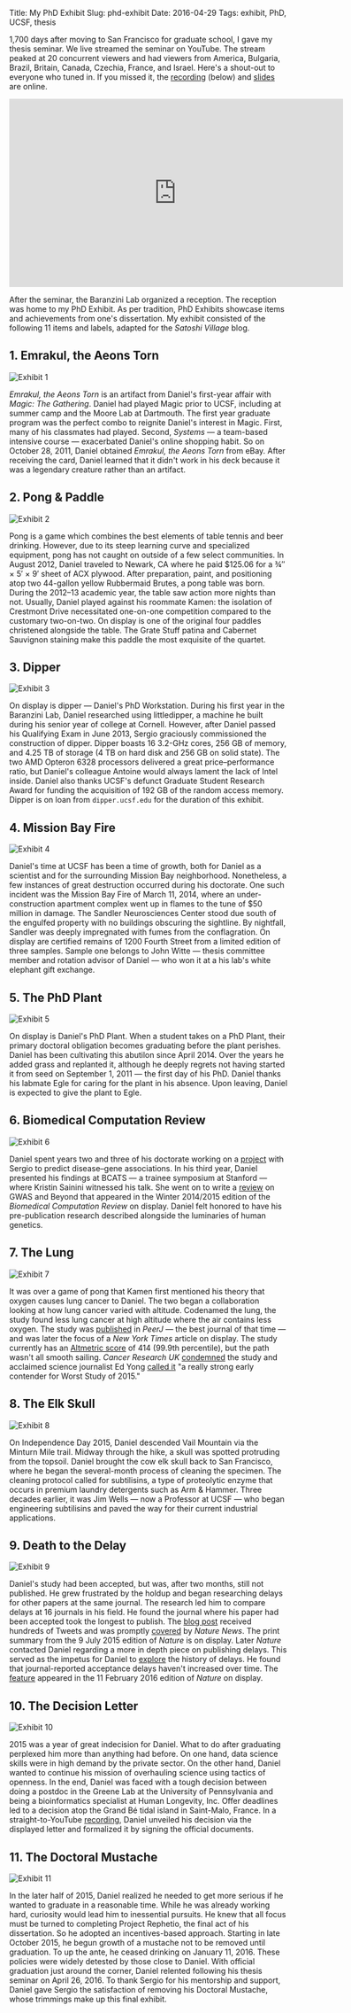 Title: My PhD Exhibit
Slug: phd-exhibit
Date: 2016-04-29
Tags: exhibit, PhD, UCSF, thesis

1,700 days after moving to San Francisco for graduate school, I gave my thesis seminar. We live streamed the seminar on YouTube. The stream peaked at 20 concurrent viewers and had viewers from America, Bulgaria, Brazil, Britain, Canada, Czechia, France, and Israel. Here's a shout-out to everyone who tuned in. If you missed it, the [recording](https://youtu.be/H8DfXop8K7g "YouTube · Daniel Himmelstein's PhD Thesis Seminar") (below) and [slides](http://slides.com/dhimmel/thesis-seminar "Slides · The hetnet awakens: understanding disease through data integration & open science") are online.

<div class="videoWrapper"><iframe width="604" height="340" src="https://www.youtube.com/embed/H8DfXop8K7g?feature=oembed&rel=0&theme=light&showinfo=0&autohide=1" frameborder="0" allowfullscreen></iframe></div>

After the seminar, the Baranzini Lab organized a reception. The reception was home to my PhD Exhibit. As per tradition, PhD Exhibits showcase items and achievements from one's dissertation. My exhibit consisted of the following 11 items and labels, adapted for the _Satoshi Village_ blog.

## 1. Emrakul, the Aeons Torn

![Exhibit 1]({attach}exhibit-01.jpg)

_Emrakul, the Aeons Torn_ is an artifact from Daniel's first-year affair with _Magic: The Gathering_. Daniel had played Magic prior to UCSF, including at summer camp and the Moore Lab at Dartmouth. The first year graduate program was the perfect combo to reignite Daniel's interest in Magic. First, many of his classmates had played. Second, _Systems_ — a team-based intensive course — exacerbated Daniel's online shopping habit. So on October 28, 2011, Daniel obtained _Emrakul, the Aeons Torn_ from eBay. After receiving the card, Daniel learned that it didn't work in his deck because it was a legendary creature rather than an artifact.

## 2. Pong & Paddle

![Exhibit 2]({attach}exhibit-02.jpg)

Pong is a game which combines the best elements of table tennis and beer drinking. However, due to its steep learning curve and specialized equipment, pong has not caught on outside of a few select communities. In August 2012, Daniel traveled to Newark, CA where he paid $125.06 for a ¾″ × 5′ × 9′ sheet of ACX plywood. After preparation, paint, and positioning atop two 44-gallon yellow Rubbermaid Brutes, a pong table was born. During the 2012–13 academic year, the table saw action more nights than not. Usually, Daniel played against his roommate Kamen: the isolation of Crestmont Drive necessitated one-on-one competition compared to the customary two-on-two. On display is one of the original four paddles christened alongside the table. The Grate Stuff patina and Cabernet Sauvignon staining make this paddle the most exquisite of the quartet.

## 3. Dipper

![Exhibit 3]({attach}exhibit-03.jpg)

On display is dipper — Daniel's PhD Workstation. During his first year in the Baranzini Lab, Daniel researched using littledipper, a machine he built during his senior year of college at Cornell. However, after Daniel passed his Qualifying Exam in June 2013, Sergio graciously commissioned the construction of dipper. Dipper boasts 16 3.2-GHz cores, 256 GB of memory, and 4.25 TB of storage (4 TB on hard disk and 256 GB on solid state). The two AMD Opteron 6328 processors delivered a great price–performance ratio, but Daniel's colleague Antoine would always lament the lack of Intel inside. Daniel also thanks UCSF's defunct Graduate Student Research Award for funding the acquisition of 192 GB of the random access memory. Dipper is on loan from `dipper.ucsf.edu` for the duration of this exhibit.

## 4. Mission Bay Fire

![Exhibit 4]({attach}exhibit-04.jpg)

Daniel's time at UCSF has been a time of growth, both for Daniel as a scientist and for the surrounding Mission Bay neighborhood. Nonetheless, a few instances of great destruction occurred during his doctorate. One such incident was the Mission Bay Fire of March 11, 2014, where an under-construction apartment complex went up in flames to the tune of $50 million in damage. The Sandler Neurosciences Center stood due south of the engulfed property with no buildings obscuring the sightline. By nightfall, Sandler was deeply impregnated with fumes from the conflagration. On display are certified remains of 1200 Fourth Street from a limited edition of three samples. Sample one belongs to John Witte — thesis committee member and rotation advisor of Daniel — who won it at a his lab's white elephant gift exchange.

## 5. The PhD Plant

![Exhibit 5]({attach}exhibit-05.jpg "Daniel's PhD Plant is pictured with Isabelle Feldhaus at The Exhibit. The poor health of the plant is disguised with posterization.")

On display is Daniel's PhD Plant. When a student takes on a PhD Plant, their primary doctoral obligation becomes graduating before the plant perishes. Daniel has been cultivating this abutilon since April 2014. Over the years he added grass and replanted it, although he deeply regrets not having started it from seed on September 1, 2011 — the first day of his PhD. Daniel thanks his labmate Egle for caring for the plant in his absence. Upon leaving, Daniel is expected to give the plant to Egle.

## 6. Biomedical Computation Review

![Exhibit 6]({attach}exhibit-06.jpg)

Daniel spent years two and three of his doctorate working on a [project](https://doi.org/10.1371/journal.pcbi.1004259 "Heterogeneous Network Edge Prediction: A Data Integration Approach to Prioritize Disease-Associated Genes") with Sergio to predict disease–gene associations. In his third year, Daniel presented his findings at BCATS — a trainee symposium at Stanford — where Kristin Sainini witnessed his talk. She went on to write a [review](http://biomedicalcomputationreview.org/content/unlocking-genetics-complex-diseases-gwas-and-beyond "Unlocking the Genetics of Complex Diseases: GWAS and Beyond") on GWAS and Beyond that appeared in the Winter 2014/2015 edition of the _Biomedical Computation Review_ on display. Daniel felt honored to have his pre-publication research described alongside the luminaries of human genetics.

## 7. The Lung

![Exhibit 7]({attach}exhibit-07.jpg)

It was over a game of pong that Kamen first mentioned his theory that oxygen causes lung cancer to Daniel. The two began a collaboration looking at how lung cancer varied with altitude. Codenamed the lung, the study found less lung cancer at high altitude where the air contains less oxygen. The study was [published](https://doi.org/10.7717/peerj.705 "Lung cancer incidence decreases with elevation: evidence for oxygen as an inhaled carcinogen") in _PeerJ_ — the best journal of that time — and was later the focus of a _New York Times_ article on display. The study currently has an [Altmetric score](https://www.altmetric.com/details/3060395) of 414 (99.9th percentile), but the path wasn't all smooth sailing. _Cancer Research UK_ [condemned](http://scienceblog.cancerresearchuk.org/2015/01/14/does-oxygen-cause-lung-cancer-i-wouldnt-hold-your-breath/ "Does oxygen cause lung cancer? I wouldn’t hold your breath") the study and acclaimed science journalist Ed Yong [called it](https://twitter.com/edyong209/status/555532584214884353 "Tweet by Ed Yong") "a really strong early contender for Worst Study of 2015."

## 8. The Elk Skull

![Exhibit 8]({attach}exhibit-08.jpg)

On Independence Day 2015, Daniel descended Vail Mountain via the Minturn Mile trail. Midway through the hike, a skull was spotted protruding from the topsoil. Daniel brought the cow elk skull back to San Francisco, where he began the several-month process of cleaning the specimen. The cleaning protocol called for subtilisins, a type of proteolytic enzyme that occurs in premium laundry detergents such as Arm & Hammer. Three decades earlier, it was Jim Wells — now a Professor at UCSF — who began engineering subtilisins and paved the way for their current industrial applications.

## 9. Death to the Delay

![Exhibit 9]({attach}exhibit-09.jpg)

Daniel's study had been accepted, but was, after two months, still not published. He grew frustrated by the holdup and began researching delays for other papers at the same journal. The research led him to compare delays at 16 journals in his field. He found the journal where his paper had been accepted took the longest to publish. The [blog post](https://blog.dhimmel.com/plos-and-publishing-delays/ "Publication delays at PLOS and 3,475 other journals") received hundreds of Tweets and was promptly [covered](https://doi.org/10.1038/523131f "Long wait for publication plagues many journals") by _Nature News_. The print summary from the 9 July 2015 edition of _Nature_ is on display. Later _Nature_ contacted Daniel regarding a more in depth piece on publishing delays. This served as the impetus for Daniel to [explore](https://blog.dhimmel.com/history-of-delays/ "The history of publishing delays") the history of delays. He found that journal-reported acceptance delays haven't increased over time. The [feature](https://doi.org/10.1038/530148a "Does it take too long to publish research?") appeared in the 11 February 2016 edition of _Nature_ on display.

## 10. The Decision Letter

![Exhibit 10]({attach}exhibit-10.jpg)

2015 was a year of great indecision for Daniel. What to do after graduating perplexed him more than anything had before. On one hand, data science skills were in high demand by the private sector. On the other hand, Daniel wanted to continue his mission of overhauling science using tactics of openness. In the end, Daniel was faced with a tough decision between doing a postdoc in the Greene Lab at the University of Pennsylvania and being a bioinformatics specialist at Human Longevity, Inc. Offer deadlines led to a decision atop the Grand Bé tidal island in Saint-Malo, France. In a straight-to-YouTube [recording](https://youtu.be/goIOtEpE8Lc "Deciding the next step after my PhD"), Daniel unveiled his decision via the displayed letter and formalized it by signing the official documents.

## 11. The Doctoral Mustache

![Exhibit 11]({attach}exhibit-11.jpg)

In the later half of 2015, Daniel realized he needed to get more serious if he wanted to graduate in a reasonable time. While he was already working hard, curiosity would lead him to inessential pursuits. He knew that all focus must be turned to completing Project Rephetio, the final act of his dissertation. So he adopted an incentives-based approach. Starting in late October 2015, he begun growth of a mustache not to be removed until graduation. To up the ante, he ceased drinking on January 11, 2016. These policies were widely detested by those close to Daniel. With official graduation just around the corner, Daniel relented following his thesis seminar on April 26, 2016. To thank Sergio for his mentorship and support, Daniel gave Sergio the satisfaction of removing his Doctoral Mustache, whose trimmings make up this final exhibit.
